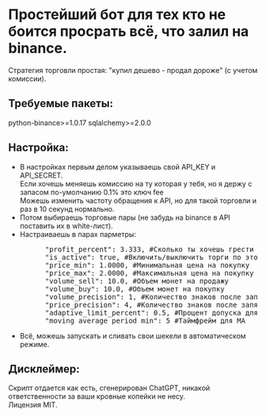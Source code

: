<h1>Простейший бот для тех кто не боится просрать всё, что залил на binance.</h1>
Стратегия торговли простая: "купил дешево - продал дороже" (с учетом комиссии).

<h2>Требуемые пакеты:</h2>
python-binance>=1.0.17
sqlalchemy>=2.0.0
<h2>Настройка:</h2>
<ul>
<li>В настройках первым делом указываешь свой API_KEY и API_SECRET.
  <br>Если хочешь меняешь комиссию на ту которая у тебя, но я держу с запасом по-умолчанию 0.1% это ключ fee
  <br>Можешь изменить частоту обращения к API, но для такой торговли и раз в 10 секунд нормально.
</li>
<li>Потом выбираешь торговые пары (не забудь на binance в API поставить их в white-лист).</li>
<li>Настраиваешь в парах парметры:
<pre>
      "profit_percent": 3.333, #Сколько ты хочешь грести профита с каждой сделки
      "is_active": true, #Включить/выключить торги по этой паре
      "price_min": 1.0000, #Минимальная цена на покупку
      "price_max": 2.0000, #Максимальная цена на покупку
      "volume_sell": 10.0, #Объем монет на продажу
      "volume_buy": 10.0, #Объем монет на покупку
      "volume_precision": 1, #Количество знаков после запятой для МОНЕТЫ в торговой паре
      "price_precision": 4, #Количество знаков после запятой для ВАЛЮТЫ в торговой паре
      "adaptive_limit_percent": 0.5, #Процент допуска для выставления цены на покупку ниже рынка
      "moving_average_period_min": 5 #Таймфрейм для MA
</pre>
</li>
<li>Всё, можешь запускать и сливать свои шекели в автоматическом режиме.</li>
</ul>
<h2>Дисклеймер:</h2>
Скрипт отдается как есть, сгенерирован ChatGPT, никакой ответственности за ваши кровные копейки не несу.<br>
Лицензия MIT.
